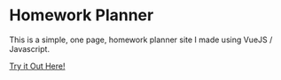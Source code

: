 # Homework Planner

This is a simple, one page, homework planner site I made using VueJS / Javascript.

[Try it Out Here!](https://homework-planner.netlify.app/)
